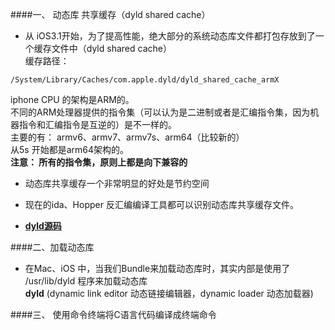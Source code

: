 ####一、 动态库 共享缓存（dyld shared cache）
- 从 iOS3.1开始，为了提高性能，绝大部分的系统动态库文件都打包存放到了一个缓存文件中（dyld shared cache）<br>
缓存路径：
```
/System/Library/Caches/com.apple.dyld/dyld_shared_cache_armX
```
iphone CPU 的架构是ARM的。<br>不同的ARM处理器提供的指令集（可以认为是二进制或者是汇编指令集，因为机器指令和汇编指令是互逆的）是不一样的。<br> 主要的有： armv6、armv7、armv7s、arm64（比较新的）<br>从5s 开始都是arm64架构的。<br>**注意： 所有的指令集，原则上都是向下兼容的**
- 动态库共享缓存一个非常明显的好处是节约空间
- 现在的ida、Hopper 反汇编编译工具都可以识别动态库共享缓存文件。

- **[dyld源码](https://opensource.apple.com/tarballs/dyld)**


####二、加载动态库
- 在Mac、iOS 中，当我们Bundle来加载动态库时，其实内部是使用了 /usr/lib/dyld 程序来加载动态库<br> **dyld** (dynamic link editor 动态链接编辑器，dynamic loader 动态加载器)


####三、 使用命令终端将C语言代码编译成终端命令


